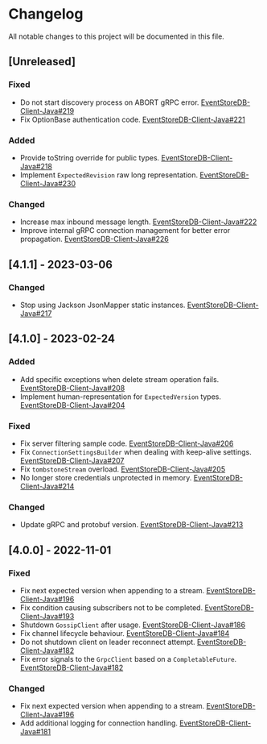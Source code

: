# Changelog
All notable changes to this project will be documented in this file.

## [Unreleased]

### Fixed
- Do not start discovery process on ABORT gRPC error. [EventStoreDB-Client-Java#219](https://github.com/EventStore/EventStoreDB-Client-Java/pull/219)
- Fix OptionBase authentication code. [EventStoreDB-Client-Java#221](https://github.com/EventStore/EventStoreDB-Client-Java/pull/221)

### Added
- Provide toString override for public types. [EventStoreDB-Client-Java#218](https://github.com/EventStore/EventStoreDB-Client-Java/pull/218)
- Implement `ExpectedRevision` raw long representation. [EventStoreDB-Client-Java#230](https://github.com/EventStore/EventStoreDB-Client-Java/pull/230)

### Changed
- Increase max inbound message length. [EventStoreDB-Client-Java#222](https://github.com/EventStore/EventStoreDB-Client-Java/pull/222)
- Improve internal gRPC connection management for better error propagation. [EventStoreDB-Client-Java#226](https://github.com/EventStore/EventStoreDB-Client-Java/pull/226)

## [4.1.1] - 2023-03-06

### Changed
- Stop using Jackson JsonMapper static instances. [EventStoreDB-Client-Java#217](https://github.com/EventStore/EventStoreDB-Client-Java/pull/217)

## [4.1.0] - 2023-02-24

### Added
- Add specific exceptions when delete stream operation fails. [EventStoreDB-Client-Java#208](https://github.com/EventStore/EventStoreDB-Client-Java/pull/208)
- Implement human-representation for `ExpectedVersion` types. [EventStoreDB-Client-Java#204](https://github.com/EventStore/EventStoreDB-Client-Java/pull/204)

### Fixed
- Fix server filtering sample code. [EventStoreDB-Client-Java#206](https://github.com/EventStore/EventStoreDB-Client-Java/pull/206)
- Fix `ConnectionSettingsBuilder` when dealing with keep-alive settings. [EventStoreDB-Client-Java#207](https://github.com/EventStore/EventStoreDB-Client-Java/pull/207)
- Fix `tombstoneStream` overload. [EventStoreDB-Client-Java#205](https://github.com/EventStore/EventStoreDB-Client-Java/pull/205)
- No longer store credentials unprotected in memory. [EventStoreDB-Client-Java#214](https://github.com/EventStore/EventStoreDB-Client-Java/pull/214)

### Changed
- Update gRPC and protobuf version. [EventStoreDB-Client-Java#213](https://github.com/EventStore/EventStoreDB-Client-Java/pull/213)

## [4.0.0] - 2022-11-01

### Fixed
- Fix next expected version when appending to a stream. [EventStoreDB-Client-Java#196](https://github.com/EventStore/EventStoreDB-Client-Java/pull/196)
- Fix condition causing subscribers not to be completed. [EventStoreDB-Client-Java#193](https://github.com/EventStore/EventStoreDB-Client-Java/pull/193)
- Shutdown `GossipClient` after usage. [EventStoreDB-Client-Java#186](https://github.com/EventStore/EventStoreDB-Client-Java/pull/186)
- Fix channel lifecycle behaviour. [EventStoreDB-Client-Java#184](https://github.com/EventStore/EventStoreDB-Client-Java/pull/184)
- Do not shutdown client on leader reconnect attempt. [EventStoreDB-Client-Java#182](https://github.com/EventStore/EventStoreDB-Client-Java/pull/182)
- Fix error signals to the `GrpcClient` based on a `CompletableFuture`. [EventStoreDB-Client-Java#182](https://github.com/EventStore/EventStoreDB-Client-Java/pull/182)

### Changed
- Fix next expected version when appending to a stream. [EventStoreDB-Client-Java#196](https://github.com/EventStore/EventStoreDB-Client-Java/pull/196)
- Add additional logging for connection handling. [EventStoreDB-Client-Java#181](https://github.com/EventStore/EventStoreDB-Client-Java/pull/181)
